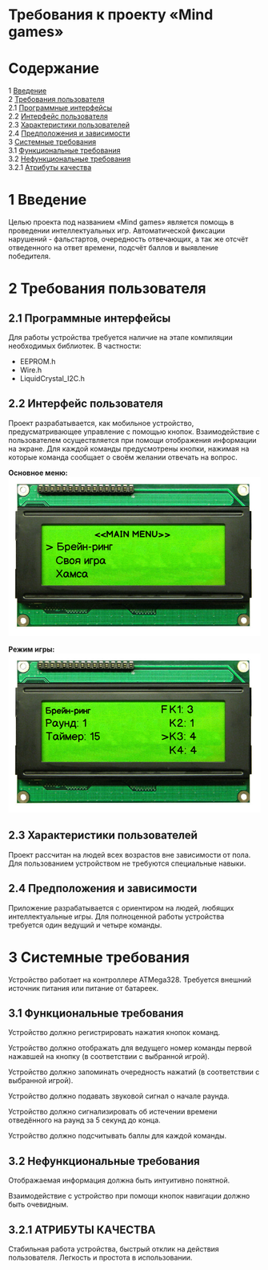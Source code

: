 # Требования к проекту «Mind games»

# Содержание
1 [Введение](#intro)  
2 [Требования пользователя](#user_requirements)  
2.1 [Программные интерфейсы](#software_interfaces)  
2.2 [Интерфейс пользователя](#user_interface)  
2.3 [Характеристики пользователей](#user_specifications)   
2.4 [Предположения и зависимости](#assumptions_and_dependencies)  
3 [Системные требования](#system_requirements)  
3.1 [Функциональные требования](#functional_requirements)  
3.2 [Нефункциональные требования](#non-functional_requirements)  
3.2.1 [Атрибуты качества](#quality_attributes)  
 
<a name="intro"/>

# 1 Введение

Целью проекта под названием «Mind games» является помощь в проведении интеллектуальных игр. Автоматической фиксации нарушений - фальстартов, очередность отвечающих, а так же отсчёт отведенного на ответ времени, подсчёт баллов и выявление победителя.

<a name="user_requirements"/>

# 2 Требования пользователя

<a name="software_interfaces"/>

## 2.1 Программные интерфейсы

Для работы устройства требуется наличие на этапе компиляции необходимых библиотек.
В частности:
- EEPROM.h
- Wire.h
- LiquidCrystal_I2C.h

<a name="user_interface"/>

## 2.2 Интерфейс пользователя

Проект разрабатывается, как мобильное устройство, предусматривающее управление с помощью кнопок.
Взаимодействие с пользователем осуществляется при помощи отображения информации на экране.
Для каждой команды предусмотрены кнопки, нажимая на которые команда сообщает о своём желании отвечать на вопрос.

**Основное меню:**
![Основное меню](https://github.com/AndreiP88/Mind-games/blob/master/Documents/Requirements/images/main.png)

**Режим игры:**
![Игра Брейн-ринг](https://github.com/AndreiP88/Mind-games/blob/master/Documents/Requirements/images/b_r.png)

<a name="user_specifications"/>

## 2.3 Характеристики пользователей

Проект рассчитан на людей всех возрастов вне зависимости от пола. Для пользованием устройством не требуются специальные навыки.

<a name="assumptions_and_dependencies"/>

## 2.4 Предположения и зависимости

Приложение разрабатывается с ориентиром на людей, любящих интеллектуальные игры. Для полноценной работы устройства требуется один ведущий и четыре команды.

<a name="system_requirements"/>

# 3 Системные требования

Устройство работает на контроллере ATMega328.
Требуется внешний источник питания или питание от батареек.

<a name="functional_requirements"/>

## 3.1 Функциональные требования

Устройство должно регистрировать нажатия кнопок команд.

Устройство должно отображать для ведущего номер команды первой нажавшей на кнопку (в соответствии с выбранной игрой).

Устройство должно запоминать очередность нажатий  (в соответствии с выбранной игрой).

Устройство должно подавать звуковой сигнал о начале раунда.

Устройство должно сигнализировать об истечении времени отведённого на раунд за 5 секунд до конца.

Устройство должно подсчитывать баллы для каждой команды.

<a name="non-functional_requirements"/>

## 3.2 Нефункциональные требования

Отображаемая информация должна быть интуитивно понятной.

Взаимодействие с устройство при помощи кнопок навигации должно быть очевидным.

<a name="quality_attributes"/>

## 3.2.1 АТРИБУТЫ КАЧЕСТВА

Стабильная работа устройства, быстрый отклик на действия пользователя.
Легкость и простота в использовании.

